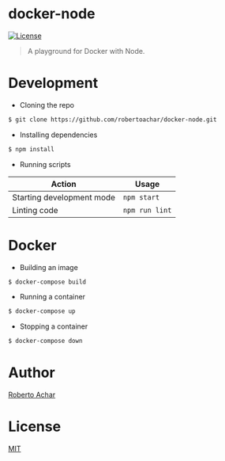 # docker-node

[![License][license-badge]][license-url]

> A playground for Docker with Node.

# Development

* Cloning the repo

```bash
$ git clone https://github.com/robertoachar/docker-node.git
```

* Installing dependencies

```bash
$ npm install
```

* Running scripts

| Action                    | Usage          |
| ------------------------- | -------------- |
| Starting development mode | `npm start`    |
| Linting code              | `npm run lint` |

# Docker

* Building an image

```bash
$ docker-compose build
```

* Running a container

```bash
$ docker-compose up
```

* Stopping a container

```bash
$ docker-compose down
```

# Author

[Roberto Achar](https://twitter.com/robertoachar)

# License

[MIT](https://github.com/robertoachar/docker-node/blob/master/LICENSE)

[license-badge]: https://img.shields.io/github/license/robertoachar/docker-node.svg
[license-url]: https://opensource.org/licenses/MIT
